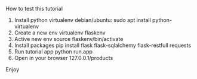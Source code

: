 How to test this tutorial

1. Install python virtualenv
    debian/ubuntu: sudo apt install python-virtualenv
2. Create a new env
    virtualenv flaskenv
3. Active new env
    source  flaskenv/bin/activate
4. Install packages
    pip install flask flask-sqlalchemy flask-restfull requests
5. Run tutorial app
    python run.app
6. Open in your browser 127.0.0.1/products

Enjoy


